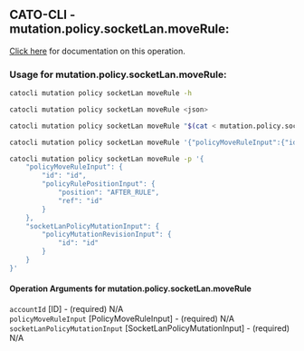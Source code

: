 
## CATO-CLI - mutation.policy.socketLan.moveRule:
[Click here](https://api.catonetworks.com/documentation/#mutation-mutation.policy.socketLan.moveRule) for documentation on this operation.

### Usage for mutation.policy.socketLan.moveRule:

```bash
catocli mutation policy socketLan moveRule -h

catocli mutation policy socketLan moveRule <json>

catocli mutation policy socketLan moveRule "$(cat < mutation.policy.socketLan.moveRule.json)"

catocli mutation policy socketLan moveRule '{"policyMoveRuleInput":{"id":"id","policyRulePositionInput":{"position":"AFTER_RULE","ref":"id"}},"socketLanPolicyMutationInput":{"policyMutationRevisionInput":{"id":"id"}}}'

catocli mutation policy socketLan moveRule -p '{
    "policyMoveRuleInput": {
        "id": "id",
        "policyRulePositionInput": {
            "position": "AFTER_RULE",
            "ref": "id"
        }
    },
    "socketLanPolicyMutationInput": {
        "policyMutationRevisionInput": {
            "id": "id"
        }
    }
}'
```

#### Operation Arguments for mutation.policy.socketLan.moveRule ####

`accountId` [ID] - (required) N/A    
`policyMoveRuleInput` [PolicyMoveRuleInput] - (required) N/A    
`socketLanPolicyMutationInput` [SocketLanPolicyMutationInput] - (required) N/A    
